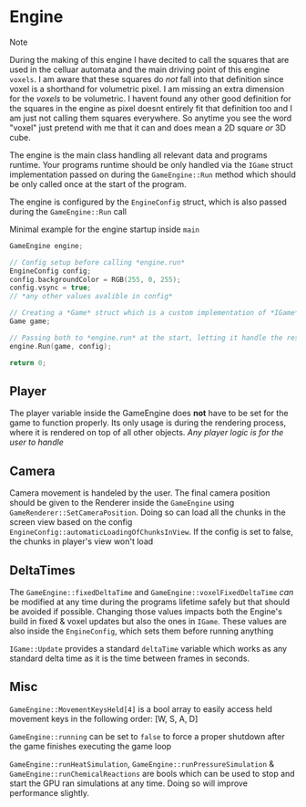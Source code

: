 # Engine

> [!NOTE]  
> During the making of this engine I have decited to call the squares that are used in the celluar automata and the main driving point of this engine `voxels`. I am aware that these squares do *not* fall into that definition since voxel is a shorthand for volumetric pixel. I am missing an extra dimension for the *voxels* to be volumetric. I havent found any other good definition for the squares in the engine as pixel doesnt entirely fit that definition too and I am just not calling them squares everywhere. So anytime you see the word "voxel" just pretend with me that it can and does mean a 2D square *or* 3D cube.

The engine is the main class handling all relevant data and programs runtime.
Your programs runtime should be only handled via the `IGame` struct implementation passed on during the `GameEngine::Run` method which should be only called once at the start of the program.

The engine is configured by the `EngineConfig` struct, which is also passed during the `GameEngine::Run` call

Minimal example for the engine startup inside `main` 

```cpp
GameEngine engine;

// Config setup before calling *engine.run*
EngineConfig config;
config.backgroundColor = RGB(255, 0, 255);
config.vsync = true;
// *any other values avalible in config*

// Creating a *Game* struct which is a custom implementation of *IGame*
Game game;

// Passing both to *engine.run* at the start, letting it handle the rest of the runtime
engine.Run(game, config);

return 0;
```

## Player

The player variable inside the GameEngine does **not** have to be set for the game to function properly. Its only usage is during the rendering process, where it is rendered on top of all other objects. *Any player logic is for the user to handle*

## Camera

Camera movement is handeled by the user. The final camera position should be given to the Renderer inside the `GameEngine` using `GameRenderer::SetCameraPosition`. Doing so can load all the chunks in the screen view based on the config `EngineConfig::automaticLoadingOfChunksInView`. If the config is set to false, the chunks in player's view won't load

## DeltaTimes

The `GameEngine::fixedDeltaTime` and `GameEngine::voxelFixedDeltaTime` *can* be modified at any time during the programs lifetime safely but that should be avoided if possible. Changing those values impacts both the Engine's build in fixed & voxel updates but also the ones in `IGame`. These values are also inside the `EngineConfig`, which sets them before running anything

`IGame::Update` provides a standard `deltaTime` variable which works as any standard delta time as it is the time between frames in seconds.

## Misc

`GameEngine::MovementKeysHeld[4]` is a bool array to easily access held movement keys in the following order: [W, S, A, D]

`GameEngine::running` can be set to `false` to force a proper shutdown after the game finishes executing the game loop

`GameEngine::runHeatSimulation`, `GameEngine::runPressureSimulation` & `GameEngine::runChemicalReactions` are bools which can be used to stop and start the GPU ran simulations at any time. Doing so will improve performance slightly.
